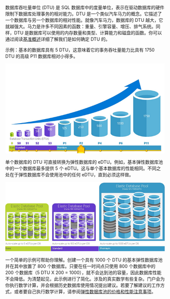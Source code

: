 数据库吞吐量单位 (DTU) 是 SQL 数据库中的度量单位，表示在驱动数据库的硬件限制下数据库处理事务的相对能力。DTU 是一个类似汽车马力的概念。它描述了一个数据库与另一个数据库的相对性能。就像汽车马力，数据库的 DTU 越大，它就越强大。马力是许多不同因素的函数：重量、引擎容量、增压、排气系统。同样，DTU 是数据库可以使用的内存数量和类型、计算能力和磁盘的函数。你可以通过阅读[基准概述](/documentation/articles/sql-database-benchmark-overview)详细了解我们是如何确定 DTU 的。

示例：基本的数据库具有 5 DTU，这意味着它的事务吞吐量能力比具有 1750 DTU 的高级 P11 数据库相对小得多。

![按层和级别统计的单个数据库 DTU](./media/sql-database-understanding-dtus/single_db_dtus.png)

单个数据库的 DTU 可直接转换为弹性数据库的 eDTU。例如，基本弹性数据库池中的一个数据库最多提供 5 个 eDTU。这与单个基本数据库的性能相同。不同之处在于弹性数据库不会使用池中的任何 eDTU，直到必须这样做。

![按层列出的弹性池](./media/sql-database-understanding-dtus/sqldb_elastic_pools.png)

一个简单的示例可帮助你理解。创建一个具有 1000 个 DTU 的基本弹性数据库池并在其中放置了 800 个数据库。只要在任一时间点只使用 800 个数据库中的 200 个数据库（5 DTU X 200 = 1000），就不会达到池的容量，因此数据库性能不会降低。为清楚起见，此示例进行了简化。涉及的真实数学有些复杂。门户会为你执行数学计算，并会根据历史数据库使用情况提出建议。若要了解建议的工作方式，或者要自己执行数学计算，请参阅[弹性数据库池的价格和性能注意事项](/documentation/articles/sql-database-elastic-pool-guidance)。

<!---HONumber=79-->